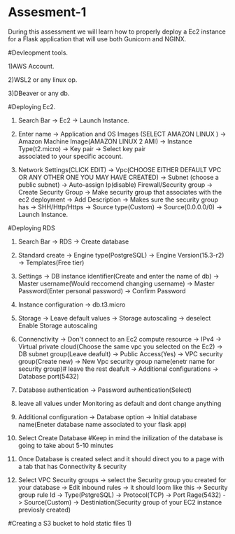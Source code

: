 # Assesment-1
During this assessment we will learn how to properly deploy a Ec2 instance for a Flask application that will use both Gunicorn and NGINX. 

#Devleopment tools.

  1)AWS Account.
  
  2)WSL2 or any linux op.
  
  3)DBeaver or any db.

#Deploying Ec2.

  1) Search Bar -> Ec2 -> Launch Instance.
  
  2) Enter name -> Application and OS Images (SELECT AMAZON LINUX ) -> Amazon Machine Image(AMAZON LINUX 2 AMI) -> Instance Type(t2.micro) -> Key pair -> Select key pair     
     associated to your specific account.

   3) Network Settings(CLICK EDIT) -> Vpc(CHOOSE EITHER DEFAULT VPC OR ANY OTHER ONE YOU MAY HAVE CREATED) -> Subnet (choose a public subnet) -> Auto-assign Ip(disable)
      Firewall/Security group -> Create Security Group -> Make security group that associates with the ec2 deployment -> Add Description -> Makes sure the security group has ->         SHH/Http/Https -> Source type(Custom) -> Source(0.0.0.0/0) -> Launch Instance.

#Deploying RDS

  1)  Search Bar -> RDS -> Create database

  2)  Standard create -> Engine type(PostgreSQL) -> Engine Version(15.3-r2) -> Templates(Free tier)

  3)  Settings -> DB instance identifier(Create and enter the name of db) -> Master username(Would reccomend changing username) -> Master Password(Enter personal password) ->           Confirm Password

  4)  Instance configuration -> db.t3.micro

  5)  Storage -> Leave default values -> Storage autoscaling -> deselect Enable Storage autoscaling

  6)  Connenctivity -> Don't connect to an Ec2 compute resource -> IPv4 -> Virtual private cloud(Choose the same vpc you selected on the Ec2) ->  DB subnet group(Leave 
      deafult) -> Public Access(Yes) -> VPC security group(Create new) -> New Vpc security group name(enetr name for security group)# leave the rest deafult -> Additional 
      configurations -> Database port(5432)

  7)  Database authentication -> Password authentication(Select)

  8)  leave all values under Monitoring as default and dont change anything

  9)  Additional configuration -> Database option -> Initial database name(Eneter database name associated to your flask app)

  10)  Select Create Database #Keep in mind the inilization of the database is going to take about 5-10 minutes

  11)  Once Database is created select and it should direct you to a page with a tab that has Connectivity & security

  12)  Select VPC Security groups -> select the Security group you created for your database -> Edit inbound rules  -> it should loom like this -> Security group rule Id ->           Type(PstgreSQL) -> Protocol(TCP) -> Port Rage(5432) -> Source(Custom) -> Destiniation(Security group of your EC2 instance previosly created)

#Creating a S3 bucket to hold static files
  1)


  
  
